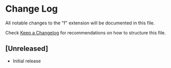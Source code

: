 # Change Log

All notable changes to the "f" extension will be documented in this file.

Check [Keep a Changelog](http://keepachangelog.com/) for recommendations on how to structure this file.

## [Unreleased]

- Initial release